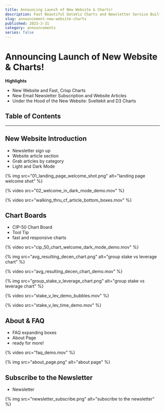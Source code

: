 ```yaml
---
title: Announcing Launch of New Website & Charts!
description: Fast Beautiful DataViz Charts and Newsletter Service Built on SvelteKit
slug: announcement-new-website-charts
published: 2023-3-31
category: announcements
series: false
---
```


# Announcing Launch of New Website & Charts!

**Highlights**
- New Website and Fast, Crisp Charts
- New Email Newsletter Subscription and Website Articles
- Under the Hood of the New Website: Sveltekit and D3 Charts

## Table of Contents

------------

## New Website Introduction
- Newsletter sign up
- Website article section
- Grab articles by category
- Light and Dark Mode

{% img src="01_landing_page_welcome_shot.png" alt="landing page welcome shot" %}

{% video src="02_welcome_in_dark_mode_demo.mov" %}

{% video src="walking_thru_cf_article_bottom_boxes.mov" %}


## Chart Boards
- CIP-50 Chart Board
- Tool Tip
- fast and responsive charts

{% video src="cip_50_chart_welcome_dark_mode_demo.mov" %}

{% img src="avg_resulting_decen_chart.png" alt="group stake vs leverage chart" %}

{% video src="avg_resulting_decen_chart_demo.mov" %}

{% img src="group_stake_v_leverage_chart.png" alt="group stake vs leverage chart" %}

{% video src="stake_v_lev_demo_bubbles.mov" %}

{% video src="stake_v_lev_time_demo.mov" %}

## About & FAQ
- FAQ expanding boxes
- About Page
- ready for more!

{% video src="faq_demo.mov" %}

{% img src="about_page.png" alt="about page" %}


## Subscribe to the Newsletter
- Newsletter

{% img src="newsletter_subscribe.png" alt="subscribe to the newsletter" %}
